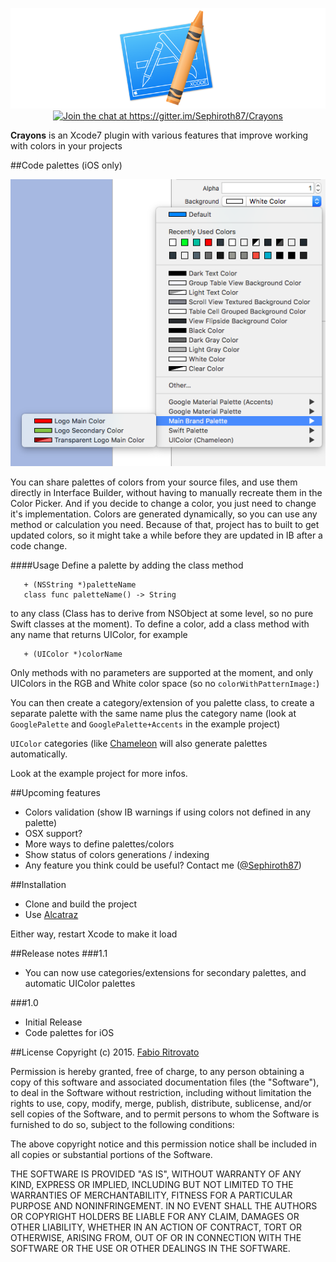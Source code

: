 <p align="center">
	<img src="https://raw.githubusercontent.com/Sephiroth87/Crayons/master/Images/logo.png" alt="Logo" />
	<a href="https://gitter.im/Sephiroth87/Crayons?utm_source=badge&utm_medium=badge&utm_campaign=pr-badge&utm_content=badge"><img src="https://badges.gitter.im/Join%20Chat.svg" alt="Join the chat at https://gitter.im/Sephiroth87/Crayons" /></a>
</p>

**Crayons** is an Xcode7 plugin with various features that improve working with colors in your projects

##Code palettes (iOS only)

<p align="center">
	<img src="https://raw.githubusercontent.com/Sephiroth87/Crayons/master/Images/CodePalettes.png" alt="CodePalettes" />
</p>

You can share palettes of colors from your source files, and use them directly in Interface Builder, without having to manually recreate them in the Color Picker.
And if you decide to change a color, you just need to change it's implementation.
Colors are generated dynamically, so you can use any method or calculation you need.
Because of that, project has to built to get updated colors, so it might take a while before they are updated in IB after a code change.

####Usage
Define a palette by adding the class method 
 
 ```
 	+ (NSString *)paletteName
	class func paletteName() -> String 
```

to any class (Class has to derive from NSObject at some level, so no pure Swift classes at the moment).
To define a color, add a class method with any name that returns UIColor, for example

 ```
 	+ (UIColor *)colorName
```

Only methods with no parameters are supported at the moment, and only UIColors in the RGB and White color space (so no `colorWithPatternImage:`)

You can then create a category/extension of you palette class, to create a separate palette with the same name plus the category name (look at `GooglePalette` and `GooglePalette+Accents` in the example project) 

`UIColor` categories (like [Chameleon](https://github.com/ViccAlexander/Chameleon) will also generate palettes automatically.

Look at the example project for more infos.

##Upcoming features
* Colors validation (show IB warnings if using colors not defined in any palette)
* OSX support?
* More ways to define palettes/colors
* Show status of colors generations / indexing
* Any feature you think could be useful? Contact me ([@Sephiroth87](https://twitter.com/Sephiroth87))

##Installation
- Clone and build the project
- Use [Alcatraz](https://github.com/supermarin/Alcatraz)

Either way, restart Xcode to make it load

##Release notes
###1.1
- You can now use categories/extensions for secondary palettes, and automatic UIColor palettes

###1.0
- Initial Release
- Code palettes for iOS

##License
Copyright (c) 2015. [Fabio Ritrovato](https://twitter.com/Sephiroth87)

Permission is hereby granted, free of charge, to any person obtaining a copy of this software and associated documentation files (the "Software"), to deal in the Software without restriction, including without limitation the rights to use, copy, modify, merge, publish, distribute, sublicense, and/or sell copies of the Software, and to permit persons to whom the Software is furnished to do so, subject to the following conditions:

The above copyright notice and this permission notice shall be included in all copies or substantial portions of the Software.

THE SOFTWARE IS PROVIDED "AS IS", WITHOUT WARRANTY OF ANY KIND, EXPRESS OR IMPLIED, INCLUDING BUT NOT LIMITED TO THE WARRANTIES OF MERCHANTABILITY, FITNESS FOR A PARTICULAR PURPOSE AND NONINFRINGEMENT. IN NO EVENT SHALL THE AUTHORS OR COPYRIGHT HOLDERS BE LIABLE FOR ANY CLAIM, DAMAGES OR OTHER LIABILITY, WHETHER IN AN ACTION OF CONTRACT, TORT OR OTHERWISE, ARISING FROM, OUT OF OR IN CONNECTION WITH THE SOFTWARE OR THE USE OR OTHER DEALINGS IN THE SOFTWARE.
